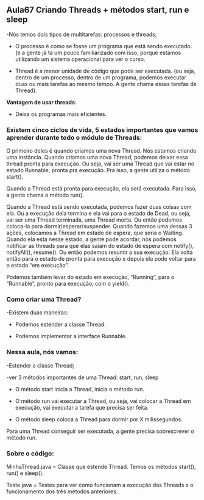 ## Aula67 Criando Threads + métodos start, run e sleep

-Nós temos dois tipos de multitarefas: processos e threads;

- O processo é como se fosse um programa que está sendo executado. (e a gente já ta um pouco familiarizado com isso, porque estamos utilizando um sistema operacional para ver o curso.

- Thread é a menor unidade de código que pode ser executada. (ou seja, dentro de um processo, dentro de um programa, podemos executar duas ou mais tarefas ao mesmo tempo. A gente chama essas tarefas de Thread).

**Vantagem de usar threads**:

- Deixa os programas mais eficientes.

### Existem cinco ciclos de vida, 5 estados importantes que vamos aprender durante todo o módulo de Threads:

O primeiro deles é quando criamos uma nova Thread. Nós estamos criando uma instância. Quando criamos uma nova Thread, podemos deixar essa thread pronta para execução. Ou seja, vai ser uma Thread que vai estar no estado Runnable, pronta pra execução. Pra isso, a gente utiliza o método start().

Quando a Thread está pronta para execução, ela será executada. Para isso, a gente chama o método run().

Quando a Thread está sendo executada, podemos fazer duas coisas com ela. Ou a execução dela termina e ela vai para o estado de Dead, ou seja, vai ser uma Thread terminada, uma Thread morta. Ou então podemos coloca-la para dormir/esperar/suspender. Quando fazemos uma dessas 3 ações, colocamos a Thread em estado de espera, que seria o Waiting. Quando ela esta nesse estado, a gente pode acordar, nós podemos notificar as threads para que elas saiam do estado de espera com notify(), notifyAll(), resume(). Ou então podemos resumir a sua execução. Ela volta então para o estado de pronta para execução e depois ela pode voltar para o estado “em execução”.

Podemos também levar do estado em execução, “Running”, para o “Runnable”, pronto para execução, com o yield().

### Como criar uma Thread?

-Existem duas maneiras:

- Podemos estender a classe Thread.

- Podemos implementar a interface Runnable.

### Nessa aula, nós vamos:

-Estender a classe Thread;

-ver 3 métodos importantes de uma Thread: start, run, sleep

- O método start inicia a Thread, inicia o método run.

- O método run vai executar a Thread, ou seja, vai colocar a Thread em execução, vai executar a tarefa que precisa ser feita.

- O método sleep coloca a Thread para dormir por X milissegundos.

Para uma Thread conseguir ser executada, a gente precisa sobrescrever o método run.

### Sobre o código:

MinhaThread.java = Classe que estende Thread. Temos os métodos start(), run() e sleep().

Teste.java = Testes para ver como funcionam a execução das Threads e o funcionamento dos três métodos anteriores.




